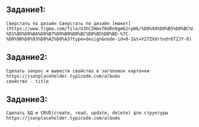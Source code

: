 ## Задание1: 
	Сверстать по дизайн Сверстать по дизайн [макет](https://www.figma.com/file/UJhCZHmxT6URn0gm62rpHk/%D0%94%D0%B5%D0%BC%D0%BE%D0%BD%D1%81%D1%82%D1%80%D0%B0%D1%86%D0%B8%D0%BE%D0%BD%D0%BD%D1%8B%D0%B9-%D1%8D%D0%BA%D0%B7%D0%B0%D0%BC%D0%B5%D0%BD-%7C-%D0%9B%D0%93%D0%A2%D0%A3?type=design&node-id=0-1&t=Y27ZXdrtndr6T2JY-0)
## Задание2: 
	Сделать запрос и вывести свойство в заголовок карточки
	https://jsonplaceholder.typicode.com/albums
	свойство - title
## Задание3: 
	Сделать БД и CRUD(create, read, update, delete) для структуры
	https://jsonplaceholder.typicode.com/albums
